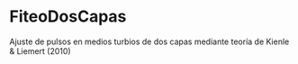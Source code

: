 # FiteoDosCapas
Ajuste de pulsos en medios turbios de dos capas mediante teoría de Kienle &amp; Liemert (2010)
